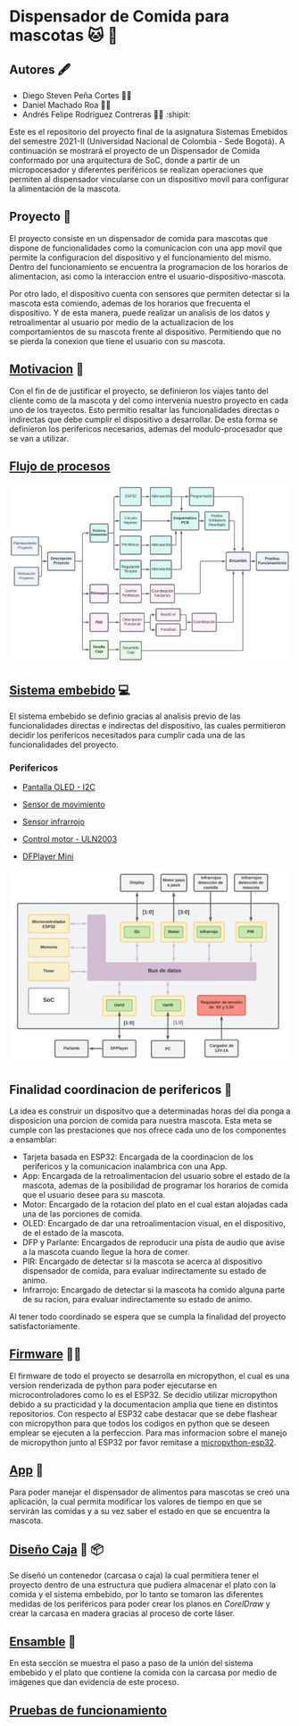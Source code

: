 # Dispensador de Comida para mascotas 🐱 🐶
## Autores :fountain_pen:
- Diego Steven Peña Cortes :mechanic:
- Daniel Machado Roa :technologist:
- Andrés Felipe Rodríguez Contreras :office_worker:  :shipit:

Este es el repositorio del proyecto final de la asignatura Sistemas Emebidos del semestre 2021-II (Universidad Nacional de Colombia - Sede Bogotá). A continuación se mostrará el proyecto de un Dispensador de Comida conformado por una arquitectura de SoC, donde a partir de un micropocesador y diferentes periféricos se realizan operaciones que permiten al dispensador vincularse con un dispositivo movil para configurar la alimentación de la mascota.
 
 ## Proyecto :open_file_folder:
 El proyecto consiste en un dispensador de comida para mascotas que dispone de funcionalidades como la comunicacion con una app movil que permite la configuracion del dispositivo y el funcionamiento del mismo. Dentro del funcionamiento se encuentra la programacion de los horarios de alimentacion, asi como la interaccion entre el usuario-dispositivo-mascota.
 
Por otro lado, el dispositivo cuenta con sensores que permiten detectar si la mascota esta comiendo, ademas de los horarios que frecuenta el dispositivo. Y de esta manera, puede realizar un analisis de los datos y retroalimentar al usuario por medio de la actualizacion de los comportamientos de su mascota frente al dispositivo. Permitiendo que no se pierda la conexion que tiene el usuario con su mascota.  
 
 ## [Motivacion](/Motivacion/) :thought_balloon:
 
 Con el fin de de justificar el proyecto, se definieron los viajes tanto del cliente como de la mascota y del como intervenia nuestro proyecto en cada uno de los trayectos. Esto permitio resaltar las funcionalidades directas o indirectas que debe cumplir el dispositivo a desarrollar. De esta forma se definieron los perifericos necesarios, ademas del modulo-procesador que se van a utilizar.
 
 
 ## [Flujo de procesos](ref{eee})
 ![Screenshot](/Imagenes/DiaPEmb1.png)
 

 
 ## [Sistema embebido](/SoC/)  :computer:
 
 El sistema embebido se definio gracias al analisis previo de las funcionalidades directas e indirectas del dispositivo, las cuales permitieron decidir los perifericos necesitados para cumplir cada una de las funcionalidades del proyecto.
 
### Perifericos

- [Pantalla OLED - I2C](/Perifericos/OLED)

- [Sensor de movimiento](/Perifericos/SensorMov)

- [Sensor infrarrojo](/Perifericos/SensorInfra)

- [Control motor - ULN2003](/Perifericos/Motor)

- [DFPlayer Mini](/Perifericos/DFPlayer)
 
 ![Screenshot](/Imagenes/SoCEmb.png)
 
  ## Finalidad coordinacion de perifericos :nut_and_bolt:
  
  La idea es construir un dispositvo que a determinadas horas del dia ponga a disposicion una porcion de comida para nuestra mascota. Esta meta se cumple con las prestaciones que nos ofrece cada uno de los componentes a ensamblar:
  
  - Tarjeta basada en ESP32: Encargada de la coordinacion de los perifericos y la comunicacion inalambrica con una App.
  - App: Encargada de la retroalimentacion del usuario sobre el estado de la mascota, ademas de la posibilidad de programar los horarios de comida que el usuario desee para su mascota.
  - Motor: Encargado de la rotacion del plato en el cual estan alojadas cada una de las porciones de comida.
  - OLED: Encargado de dar una retroalimentacion visual, en el dispositivo, de el estado de la mascota.
  - DFP y Parlante: Encargados de reproducir una pista de audio que avise a la mascota cuando llegue la hora de comer.
  - PIR: Encargado de detectar si la mascota se acerca al dispositivo dispensador de comida, para evaluar indirectamente su estado de animo.
  - Infrarrojo: Encargado de detectar si la mascota ha comido alguna parte de su racion, para evaluar indirectamente su estado de animo.
 
Al tener todo coordinado se espera que se cumpla la finalidad del proyecto satisfactoriamente.
  

## [Firmware](/Firmware) :man_technologist:
El firmware de todo el proyecto se desarrolla en micropython, el cual es una version renderizada de python para poder ejecutarse en microcontroladores como lo es el ESP32. Se decidio utilizar micropython debido a su practicidad y la documentacion amplia que tiene en distintos repositorios. Con respecto al ESP32 cabe destacar que se debe flashear con micropython para que todos los codigos en python que se deseen emplear se ejecuten a la perfeccion. Para mas informacion sobre el manejo de micropython junto al ESP32 por favor remitase a [micropython-esp32](https://docs.micropython.org/en/latest/esp32/tutorial/index.html).

## [App](/App) :calling:

Para poder manejar el dispensador de alimentos para mascotas se creó una aplicación, la cual permita modificar los valores de tiempo en que se servirán las comidas y a su vez saber el estado en que se encuentra la mascota.

## [Diseño Caja](/Rcaja) :triangular_ruler: :package:

Se diseñó un contenedor (carcasa o caja) la cual permitiera tener el proyecto dentro de una estructura que pudiera almacenar el plato con la comida y el sistema embebido, por lo tanto se tomaron las diferentes medidas de los periféricos para poder crear los planos en *CorelDraw* y crear la carcasa en madera gracias al proceso de corte láser.

## [Ensamble](/Ensamble) :wrench:

En esta sección se muestra el paso a paso de la unión del sistema embebido y el plato que contiene la comida con la carcasa por medio de imágenes que dan evidencia de este proceso. 


## [Pruebas de funcionamiento](label{eee})


